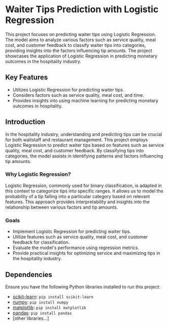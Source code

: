 # Waiter Tips Prediction with Logistic Regression

This project focuses on predicting waiter tips using Logistic Regression. The model aims to analyze various factors such as service quality, meal cost, and customer feedback to classify waiter tips into categories, providing insights into the factors influencing tip amounts. The project showcases the application of Logistic Regression in predicting monetary outcomes in the hospitality industry.

## Key Features
- Utilizes Logistic Regression for predicting waiter tips.
- Considers factors such as service quality, meal cost, and time.
- Provides insights into using machine learning for predicting monetary outcomes in hospitality.

## Introduction

In the hospitality industry, understanding and predicting tips can be crucial for both waitstaff and restaurant management. This project employs Logistic Regression to predict waiter tips based on features such as service quality, meal cost, and customer feedback. By classifying tips into categories, the model assists in identifying patterns and factors influencing tip amounts.

### Why Logistic Regression?

Logistic Regression, commonly used for binary classification, is adapted in this context to categorize tips into specific ranges. It allows us to model the probability of a tip falling into a particular category based on relevant features. This approach provides interpretability and insights into the relationship between various factors and tip amounts.

### Goals

- Implement Logistic Regression for predicting waiter tips.
- Utilize features such as service quality, meal cost, and customer feedback for classification.
- Evaluate the model's performance using regression metrics.
- Provide practical insights for optimizing service and maximizing tips in the hospitality industry.
## Dependencies

Ensure you have the following Python libraries installed to run this project:

- [scikit-learn](https://scikit-learn.org/stable/): `pip install scikit-learn`
- [numpy](https://numpy.org/): `pip install numpy`
- [matplotlib](https://matplotlib.org/): `pip install matplotlib`
- [pandas](https://pandas.pydata.org/): `pip install pandas`
- [other libraries...]



